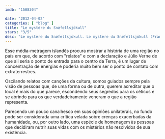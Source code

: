 ```yaml
---
imdb: "1508304"

date: "2012-04-02"
categories: [ "blog" ]
title: "Le mystère du Snæfellsjökull"
stars: "3/5"
desc: "Le mystère du Snæfellsjökull. Le mystère du Snæfellsjökull (France, 2009). Dirigido por Jean-Michel Roux. Escrito por Jean-Michel Roux."
---
```

Esse média-metragem islandês procura mostrar a história de uma região no país em que, de acordo com "relatos" e com a declaração e Júlio Verne de que ali seria o ponto de entrada para o centro da Terra, é um lugar de concentração de energias e poderia muito bem ser o ponto de contato com extraterrestres.

Oscilando relatos com canções da cultura, somos guiados sempre pela visão de pessoas que, de uma forma ou de outra, querem acreditar que o local é mais do que parece, escondendo seus segredos para os céticos e se abrindo para os que verdadeiramente veneram o que a região representa.

Parecendo um pouco canalhesco em suas opiniões unilaterais, no fundo pode ser considerada uma crítica velada sobre crenças exacerbadas da humanidade, ou, por outro lado, uma espécie de homenagem às pessoas que decidiram nutrir suas vidas com os mistérios não resolvidos de sua existência.
